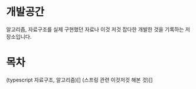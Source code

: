 # 개발공간

알고리즘, 자료구조를 실제 구현했던 자료나 이것 저것 잡다한 개발한 것을 기록하는 저장소입니다.


# 목차

(typescript 자료구조, 알고리즘)[]
(스프링 관련 이것저것 해본 것)[]

